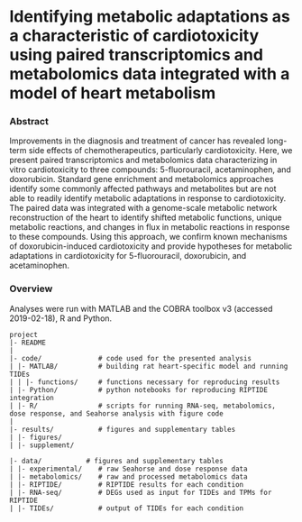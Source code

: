 # Identifying metabolic adaptations as a characteristic of cardiotoxicity using paired transcriptomics and metabolomics data integrated with a model of heart metabolism

### Abstract
Improvements in the diagnosis and treatment of cancer has revealed long-term side effects of chemotherapeutics, particularly cardiotoxicity. Here, we present paired transcriptomics and metabolomics data characterizing in vitro cardiotoxicity to three compounds: 5-fluorouracil, acetaminophen, and doxorubicin. Standard gene enrichment and metabolomics approaches identify some commonly affected pathways and metabolites but are not able to readily identify metabolic adaptations in response to cardiotoxicity. The paired data was integrated with a genome-scale metabolic network reconstruction of the heart to identify shifted metabolic functions, unique metabolic reactions, and changes in flux in metabolic reactions in response to these compounds. Using this approach, we confirm known mechanisms of doxorubicin-induced cardiotoxicity and provide hypotheses for metabolic adaptations in cardiotoxicity for 5-fluorouracil, doxorubicin, and acetaminophen.


### Overview

Analyses were run with MATLAB and the COBRA toolbox v3 (accessed 2019-02-18), R and Python. 

	project
	|- README             
  	|
	|- code/              # code used for the presented analysis
 	| |- MATLAB/          # building rat heart-specific model and running TIDEs
	| | |- functions/     # functions necessary for reproducing results
	| |- Python/          # python notebooks for reproducing RIPTIDE integration
 	| |- R/               # scripts for running RNA-seq, metabolomics, dose response, and Seahorse analysis with figure code
 	|
 	|- results/           # figures and supplementary tables
 	| |- figures/
	| |- supplement/
	
	|- data/           # figures and supplementary tables
 	| |- experimental/    # raw Seahorse and dose response data
	| |- metabolomics/    # raw and processed metabolomics data
	| |- RIPTIDE/         # RIPTIDE results for each condition
	| |- RNA-seq/         # DEGs used as input for TIDEs and TPMs for RIPTIDE
	| |- TIDEs/           # output of TIDEs for each condition
